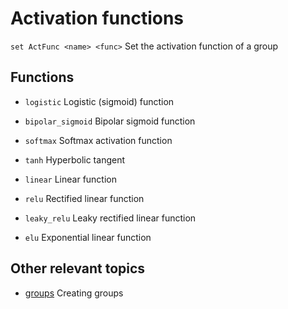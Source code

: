 # Activation functions


`set ActFunc <name> <func>`      Set the activation function of a group


## Functions


* `logistic`                     Logistic (sigmoid) function

* `bipolar_sigmoid`              Bipolar sigmoid function

* `softmax`                      Softmax activation function

* `tanh`                         Hyperbolic tangent

* `linear`                       Linear function

* `relu`                         Rectified linear function

* `leaky_relu`                   Leaky rectified linear function

* `elu`                          Exponential linear function


## Other relevant topics


* [groups](groups.md)                       Creating groups

